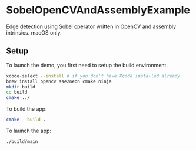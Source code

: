 # SobelOpenCVAndAssemblyExample

Edge detection using Sobel operator written in OpenCV and assembly intrinsics. macOS only.

## Setup

To launch the demo, you first need to setup the build environment.

```bash
xcode-select --install # if you don't have Xcode installed already
brew install opencv sse2neon cmake ninja
mkdir build
cd build
cmake ../
```

To build the app:

```bash
cmake --build .
```

To launch the app:

```bash
./build/main
```
